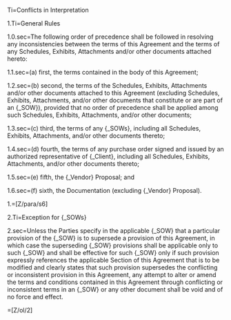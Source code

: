 Ti=Conflicts in Interpretation

1.Ti=General Rules

1.0.sec=The following order of precedence shall be followed in resolving any inconsistencies between the terms of this Agreement and the terms of any Schedules, Exhibits, Attachments and/or other documents attached hereto:

1.1.sec=(a) first, the terms contained in the body of this Agreement;

1.2.sec=(b) second, the terms of the Schedules, Exhibits, Attachments and/or other documents attached to this Agreement (excluding Schedules, Exhibits, Attachments, and/or other documents that constitute or are part of an {_SOW}), provided that no order of precedence shall be applied among such Schedules, Exhibits, Attachments, and/or other documents;

1.3.sec=(c) third, the terms of any {_SOWs}, including all Schedules, Exhibits, Attachments, and/or other documents thereto;

1.4.sec=(d) fourth, the terms of any purchase order signed and issued by an authorized representative of {_Client}, including all Schedules, Exhibits, Attachments, and/or other documents thereto;

1.5.sec=(e) fifth, the {_Vendor} Proposal; and

1.6.sec=(f) sixth, the Documentation (excluding {_Vendor} Proposal).

1.=[Z/para/s6]

2.Ti=Exception for {_SOWs}

2.sec=Unless the Parties specify in the applicable {_SOW} that a particular provision of the {_SOW} is to supersede a provision of this Agreement, in which case the superseding {_SOW} provisions shall be applicable only to such {_SOW} and shall be effective for such {_SOW} only if such provision expressly references the applicable Section of this Agreement that is to be modified and clearly states that such provision supersedes the conflicting or inconsistent provision in this Agreement, any attempt to alter or amend the terms and conditions contained in this Agreement through conflicting or inconsistent terms in an {_SOW} or any other document shall be void and of no force and effect.

=[Z/ol/2]
